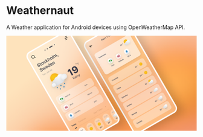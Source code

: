# Weathernaut
A Weather application for Android devices using OpenWeatherMap API.

![alt text](assets/Flat-cover.png "Title")
